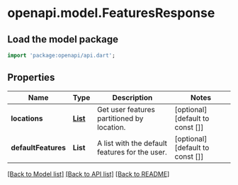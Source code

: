 # openapi.model.FeaturesResponse

## Load the model package
```dart
import 'package:openapi/api.dart';
```

## Properties
Name | Type | Description | Notes
------------ | ------------- | ------------- | -------------
**locations** | [**List<LocationFeatureResponse>**](LocationFeatureResponse.md) | Get user features partitioned by location. | [optional] [default to const []]
**defaultFeatures** | **List<String>** | A list with the default features for the user. | [optional] [default to const []]

[[Back to Model list]](../README.md#documentation-for-models) [[Back to API list]](../README.md#documentation-for-api-endpoints) [[Back to README]](../README.md)


